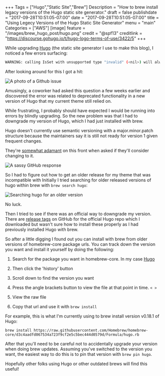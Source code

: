 +++
Tags = ["Hugo","Static Site","Brew"]
Description = "How to brew install legacy versions of the Hugo static site generator."
draft = false
publishdate = "2017-09-28T10:51:05-07:00"
date = "2017-09-28T10:51:05-07:00"
title = "Using Legecy Versions of the Hugo Static Site Generator"
menu = "main"
Categories = ["AWS"]
[image]
	feature = "/images/brew_hugo_post/hugo.png"
	credit = "@spf13"
	creditlink = "https://discourse.gohugo.io/t/hugo-logo-terms-of-use/3422/5"
+++

While upgrading [Hugo](https://gohugo.io/) (the static site generator I use to make this blog), I noticed a few errors surfacing:

```bash
WARNING: calling IsSet with unsupported type "invalid" (<nil>) will always return false.
```

After looking around for this I got a hit:


![A photo of a Github issue](/images/brew_hugo_post/small-world.png)

Amusingly, a coworker had asked this question a few weeks earlier and discovered the error was related to deprecated functionality in a new version of Hugo that my current theme still relied on.

While frustrating, I probably should have expected I would be running into errors by blindly upgrading. So the new problem was that I had to downgrade my version of Hugo, which I had just installed with brew. 

Hugo doesn't currently use semantic versioning with a major.minor.patch structure because the maintainers say it is still not ready for version 1 given frequent changes.

They're [somewhat adamant](https://github.com/gohugoio/hugo/issues/3782) on this front when asked if they'll consider changing to it.

![A sassy GitHub response](/images/brew_hugo_post/sassy.png)

So I had to figure out how to get an older release for my theme that was incompatible with Initially I tried searching for older released versions of hugo within brew with `brew search hugo`:


![Searching hugo for an older version](/images/brew_hugo_post/brew_search_hugo.png)

No luck.

Then I tried to see if there was an official way to downgrade my version. There are [release tags](https://github.com/gohugoio/hugo/releases/tag/v0.18) on GitHub for the official Hugo repo which I downloaded but wasn't sure how to install these properly as I had previously installed Hugo with brew.

So after a little digging I found out you can install with brew from older versions of homebrew-core package urls. You can track down the version you want and install it yourself by doing the following:

1. Search for the package you want in homebrew-core. In my case [Hugo](https://github.com/Homebrew/homebrew-core/search?utf8=%E2%9C%93&q=hugo&type=)

2. Then click the 'history' button

3. Scroll down to find the version you want

4. Press the angle brackets button to view the file at that point in time. `< >`

5. View the raw file

6. Copy that url and use it with `brew install`

For example, this is what I'm currently using to brew install version v0.18.1 of Hugo:

```
brew install https://raw.githubusercontent.com/Homebrew/homebrew-core/d3c4aadfd067534a723f9cf2e5c5bec444d0579d/Formula/hugo.rb
```

After that you'll need to be careful not to accidentally upgrade your version when doing brew updates. Assuming you've switched to the version you want, the easiest way to do this is to pin that version with `brew pin hugo`.

Hopefully other folks using Hugo or other outdated brews will find this useful!